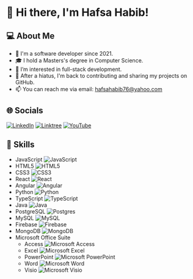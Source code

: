 # 👋 Hi there, I'm Hafsa Habib!

## 💻 About Me
- 🔭 I'm a software developer since 2021.
- 🎓 I hold a Masters's degree in Computer Science.
- 👀 I’m interested in full-stack development.
- 💾 After a hiatus, I'm back to contributing and sharing my projects on GitHub.
- 📫 You can reach me via email: hafsahabib76@yahoo.com

## 🌐 Socials
[![LinkedIn](https://img.shields.io/badge/linkedin-%230077B5.svg?style=for-the-badge&logo=linkedin&logoColor=white)](YOUR_LINKEDIN_PROFILE)
[![Linktree](https://img.shields.io/badge/linktree-1de9b6?style=for-the-badge&logo=linktree&logoColor=white&src=https://linktr.ee/hafsa.habib)](YOUR_LINKTREE_PROFILE)
[![YouTube](https://img.shields.io/badge/YouTube-%23FF0000.svg?style=for-the-badge&logo=YouTube&logoColor=white)](YOUR_YOUTUBE_CHANNEL)

## 🔧 Skills
- JavaScript ![JavaScript](https://img.shields.io/badge/javascript-%23323330.svg?style=for-the-badge&logo=javascript&logoColor=%23F7DF1E)
- HTML5 ![HTML5](https://img.shields.io/badge/html5-%23E34F26.svg?style=for-the-badge&logo=html5&logoColor=white)
- CSS3 ![CSS3](https://img.shields.io/badge/css3-%231572B6.svg?style=for-the-badge&logo=css3&logoColor=white)
- React ![React](https://img.shields.io/badge/react-%2320232a.svg?style=for-the-badge&logo=react&logoColor=%2361DAFB)
- Angular ![Angular](https://img.shields.io/badge/angular-%23DD0031.svg?style=for-the-badge&logo=angular&logoColor=white)
- Python ![Python](https://img.shields.io/badge/python-3670A0?style=for-the-badge&logo=python&logoColor=ffdd54)
- TypeScript ![TypeScript](https://img.shields.io/badge/typescript-%23007ACC.svg?style=for-the-badge&logo=typescript&logoColor=white)
- Java ![Java](https://img.shields.io/badge/java-%23ED8B00.svg?style=for-the-badge&logo=openjdk&logoColor=white)
- PostgreSQL ![Postgres](https://img.shields.io/badge/postgres-%23316192.svg?style=for-the-badge&logo=postgresql&logoColor=white)
- MySQL ![MySQL](https://img.shields.io/badge/mysql-4479A1.svg?style=for-the-badge&logo=mysql&logoColor=white)
- Firebase ![Firebase](https://img.shields.io/badge/firebase-a08021?style=for-the-badge&logo=firebase&logoColor=ffcd34)
- MongoDB ![MongoDB](https://img.shields.io/badge/MongoDB-%234ea94b.svg?style=for-the-badge&logo=mongodb&logoColor=white)
- Microsoft Office Suite
  - Access ![Microsoft Access](https://img.shields.io/badge/Microsoft_Access-A4373A?style=for-the-badge&logo=microsoft-access&logoColor=white)
  - Excel ![Microsoft Excel](https://img.shields.io/badge/Microsoft_Excel-217346?style=for-the-badge&logo=microsoft-excel&logoColor=white)
  - PowerPoint ![Microsoft PowerPoint](https://img.shields.io/badge/Microsoft_PowerPoint-B7472A?style=for-the-badge&logo=microsoft-powerpoint&logoColor=white)
  - Word ![Microsoft Word](https://img.shields.io/badge/Microsoft_Word-2B579A?style=for-the-badge&logo=microsoft-word&logoColor=white)
  - Visio ![Microsoft Visio](https://img.shields.io/badge/Microsoft_Visio-3955A3?style=for-the-badge&logo=microsoft-visio&logoColor=white)

